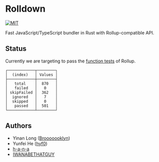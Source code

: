 # Rolldown

[![MIT](https://img.shields.io/badge/License-MIT-yellow.svg)](https://opensource.org/licenses/MIT)

Fast JavaScript/TypeScript bundler in Rust with Rollup-compatible API.

## Status

Currently we are targeting to pass the [function tests](https://github.com/rollup/rollup/tree/master/test/function) of Rollup.

```
┌────────────┬────────┐
│  (index)   │ Values │
├────────────┼────────┤
│   total    │  870   │
│   failed   │   0    │
│ skipFailed │  362   │
│  ignored   │   7    │
│  skipped   │   0    │
│   passed   │  501   │
└────────────┴────────┘
```

## Authors

- Yinan Long ([Brooooooklyn](https://github.com/Brooooooklyn))
- Yunfei He ([hyf0](https://github.com/hyf0))
- [h-a-n-a](https://github.com/h-a-n-a)
- [IWANABETHATGUY](https://github.com/IWANABETHATGUY)
